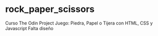 # rock_paper_scissors

Curso The Odin Project
Juego: Piedra, Papel o Tijera con HTML, CSS y Javascript
Falta diseño
